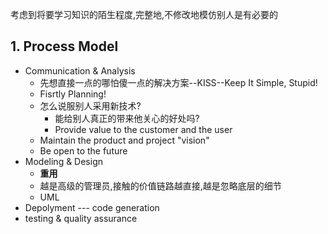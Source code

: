 考虑到将要学习知识的陌生程度,完整地,不修改地模仿别人是有必要的
## 1. Process Model


- Communication & Analysis
    - 先想直接一点的哪怕傻一点的解决方案--KISS--Keep It Simple, Stupid!
    - Fisrtly Planning!
    - 怎么说服别人采用新技术?
        - 能给别人真正的带来他关心的好处吗?
        - Provide value to the customer and the user    
    - Maintain the product and project "vision"
    - Be open to the future 
-  Modeling & Design
    - **重用**
    - 越是高级的管理员,接触的价值链路越直接,越是忽略底层的细节
    - UML
- Depolyment  --- code generation
- testing & quality assurance